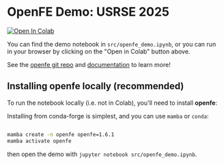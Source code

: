 # OpenFE Demo: USRSE 2025

[![Open In Colab](https://colab.research.google.com/assets/colab-badge.svg)](https://colab.research.google.com/github/OpenFreeEnergy/openfe-usrse-demo/blob/main/src/openfe_demo.ipynb)

You can find the demo notebook in `src/openfe_demo.ipynb`, or you can run in your browser by clicking on the "Open in Colab" button above.

See the [openfe git repo](https://github.com/OpenFreeEnergy/openfe) and [documentation](https://docs.openfree.energy/en/latest/) to learn more!

## Installing openfe locally (recommended)

To run the notebook locally (i.e. not in Colab), you'll need to install **openfe**:

Installing from conda-forge is simplest, and you can use `mamba` or `conda`:

```bash

mamba create -n openfe openfe=1.6.1
mamba activate openfe

```

then open the demo with `jupyter notebook src/openfe_demo.ipynb`.

